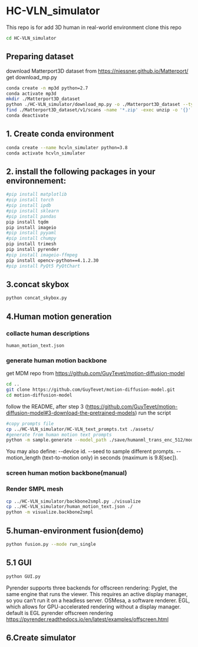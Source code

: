 # HC-VLN_simulator

This repo is for add 3D human in real-world environment
clone this repo
```bash
cd HC-VLN_simulator
```

## Preparing dataset
download Matterport3D dataset from https://niessner.github.io/Matterport/
get download_mp.py
```bash
conda create -n mp3d python=2.7
conda activate mp3d
mkdir ./Matterport3D_dataset
python ./HC-VLN_simulator/download_mp.py -o ./Matterport3D_dataset --type matterport_skybox_images undistorted_camera_parameters  undistorted_depth_images
find ./Matterport3D_dataset/v1/scans -name '*.zip' -exec unzip -o '{}' -d ./data/v1/scans \;
conda deactivate
```


## 1. Create conda environment

```bash
conda create --name hcvln_simulater python=3.8
conda activate hcvln_simulater
```

## 2. install the following packages in your environnement:
```bash
#pip install matplotlib
#pip install torch
#pip install ipdb
#pip install sklearn
#pip install pandas
pip install tqdm
pip install imageio
#pip install pyyaml
#pip install chumpy
pip install trimesh
pip install pyrender
#pip install imageio-ffmpeg
pip install opencv-python==4.1.2.30
#pip install PyQt5 PyQtChart
```
## 3.concat skybox
```bash
python concat_skybox.py
```

## 4.Human motion generation
### collacte human descriptions
```human_motion_text.json```
### generate human motion backbone
get MDM repo from https://github.com/GuyTevet/motion-diffusion-model
```bash
cd ..
git clone https://github.com/GuyTevet/motion-diffusion-model.git
cd motion-diffusion-model
```
follow the README, after step 3 (https://github.com/GuyTevet/motion-diffusion-model#3-download-the-pretrained-models)
run the script
```bash
#copy prompts file
cp ../HC-VLN_simulator/HC-VLN_text_prompts.txt ./assets/
#generate from human motion text prompts
python -m sample.generate --model_path ./save/humanml_trans_enc_512/model000200000.pt --input_text ./assets/HC-VLN_text_prompts.txt --num_repetitions 3 --batch_size 145
```
You may also define:
  --device id.
  --seed to sample different prompts.
  --motion_length (text-to-motion only) in seconds (maximum is 9.8[sec]).

### screen human motion backbone(manual)

### Render SMPL mesh
```bash
cp ../HC-VLN_simulator/backbone2smpl.py ./visualize
cp ../HC-VLN_simulator/human_motion_text.json ./
python -m visualize.backbone2smpl
```

## 5.human-environment fusion(demo)
```bash
python fusion.py --mode run_single
```
## 5.1 GUI
```bash
python GUI.py
```

Pyrender supports three backends for offscreen rendering:
  Pyglet, the same engine that runs the viewer. This requires an active display manager, so you can’t run it on a headless server.
  OSMesa, a software renderer.
  EGL, which allows for GPU-accelerated rendering without a display manager.
  default is EGL
pyrender offscreen rendering https://pyrender.readthedocs.io/en/latest/examples/offscreen.html

## 6.Create simulator

